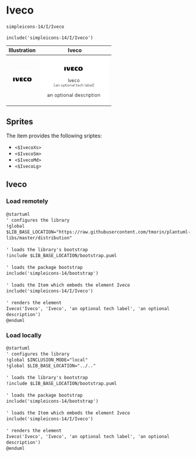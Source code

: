 # Iveco


```text
simpleicons-14/I/Iveco
```

```text
include('simpleicons-14/I/Iveco')
```



| Illustration | Iveco |
| :---: | :---: |
| ![illustration for Illustration](../../simpleicons-14/I/Iveco.png) | ![illustration for Iveco](../../simpleicons-14/I/Iveco.Local.png) |



## Sprites
The item provides the following sriptes:

- `<$IvecoXs>`
- `<$IvecoSm>`
- `<$IvecoMd>`
- `<$IvecoLg>`





## Iveco

### Load remotely
```plantuml
@startuml
' configures the library
!global $LIB_BASE_LOCATION="https://raw.githubusercontent.com/tmorin/plantuml-libs/master/distribution"

' loads the library's bootstrap
!include $LIB_BASE_LOCATION/bootstrap.puml

' loads the package bootstrap
include('simpleicons-14/bootstrap')

' loads the Item which embeds the element Iveco
include('simpleicons-14/I/Iveco')

' renders the element
Iveco('Iveco', 'Iveco', 'an optional tech label', 'an optional description')
@enduml
```

### Load locally
```plantuml
@startuml
' configures the library
!global $INCLUSION_MODE="local"
!global $LIB_BASE_LOCATION="../.."

' loads the library's bootstrap
!include $LIB_BASE_LOCATION/bootstrap.puml

' loads the package bootstrap
include('simpleicons-14/bootstrap')

' loads the Item which embeds the element Iveco
include('simpleicons-14/I/Iveco')

' renders the element
Iveco('Iveco', 'Iveco', 'an optional tech label', 'an optional description')
@enduml
```

